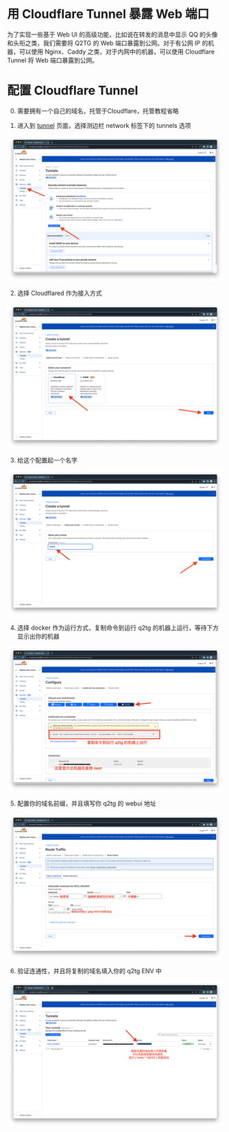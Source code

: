# 用 Cloudflare Tunnel 暴露 Web 端口

为了实现一些基于 Web UI 的高级功能，比如说在转发的消息中显示 QQ 的头像和头衔之类，我们需要将 Q2TG 的 Web 端口暴露到公网。对于有公网 IP 的机器，可以使用 Nginx、Caddy 之类，对于内网中的机器，可以使用 Cloudflare Tunnel 将 Web 端口暴露到公网。

# 配置 Cloudflare Tunnel

0. 需要拥有一个自己的域名，托管于Cloudflare，托管教程省略

1. 进入到 [tunnel](https://one.dash.cloudflare.com/) 页面，选择测边栏 network 标签下的 tunnels 选项

![image](./image/config_cloudflare_tunnel_01.png)

2. 选择 Cloudflared 作为接入方式

![image](./image/config_cloudflare_tunnel_02.png)

3. 给这个配置起一个名字

![image](./image/config_cloudflare_tunnel_03.png)

4. 选择 docker 作为运行方式，复制命令到运行 q2tg 的机器上运行，等待下方显示出你的机器

![image](./image/config_cloudflare_tunnel_04.png)

5. 配置你的域名前缀，并且填写你 q2tg 的 webui 地址

![image](./image/config_cloudflare_tunnel_05.png)

6. 验证连通性，并且将复制的域名填入你的 q2tg ENV 中

![image](./image/config_cloudflare_tunnel_06.png)

